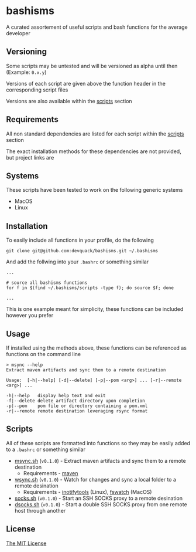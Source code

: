 # bashisms

A curated assortement of useful scripts and bash functions for the average developer

## Versioning

Some scripts may be untested and will be versioned as alpha until then (Example: `0.x.y`)

Versions of each script are given above the function header in the corresponding script files

Versions are also available within the [scripts](#Scripts) section

## Requirements

All non standard dependencies are listed for each script within the [scripts](#Scripts) section

The exact installation methods for these dependencies are not provided, but project links are

## Systems

These scripts have been tested to work on the following generic systems

* MacOS
* Linux

## Installation

To easily include all functions in your profile, do the following

```
git clone git@github.com:devquack/bashisms.git ~/.bashisms
```

And add the follwing into your `.bashrc` or something similar

```
...

# source all bashisms functions
for f in $(find ~/.bashisms/scripts -type f); do source $f; done

...
```

This is one example meant for simplicity, these functions can be included however you prefer

## Usage

If installed using the methods above, these functions can be referenced as functions on the command line

```
> msync --help
Extract maven artifacts and sync them to a remote destination

Usage:  [-h|--help] [-d|--delete] [-p|--pom <arg>] ... [-r|--remote <arg>] ...

-h|--help	display help text and exit
-f|--delete	delete artifact directory upon completion
-p|--pom	pom file or directory containing a pom.xml
-r|--remote	remote destination leveraging rsync format
```

## Scripts

All of these scripts are formatted into functions so they may be easily added to a `.bashrc` or something similar

* [msync.sh](scripts/msync.sh) (`v0.1.0`) - Extract maven artifacts and sync them to a remote destination
    * Requirements - [maven](https://maven.apache.org/install.html)
* [wsync.sh](scripts/wsync.sh) (`v0.1.0`) - Watch for changes and sync a local folder to a remote desination
    * Requirements - [inotifytools](https://github.com/rvoicilas/inotify-tools/wiki#getting) (Linux), [fswatch](https://github.com/emcrisostomo/fswatch#getting-fswatch) (MacOS)
* [socks.sh](scripts/socks.sh) (`v0.1.0`) - Start an SSH SOCKS proxy to a remote desination
* [dsocks.sh](scripts/dsocks.sh) (`v0.1.0`) - Start a double SSH SOCKS proxy from one remote host through another

## License

[The MIT License](LICENSE.md)
